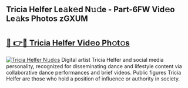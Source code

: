 ## Tricia Helfer Le𝚊k𝚎d N𝚞𝚍e - Part-6FW Vid𝚎o Le𝚊ks Photos zGXUM

# <h2><a href="http://fbc7zz.evod.top/?m=Tricia+Helfer">🔗 👉🔴 Tricia Helfer Vid𝚎o Ph𝚘t𝚘s</a></h2>

[![Tricia Helfer N𝚞d𝚎s](https://i.imgur.com/8V9OHl7.gif)](http://fbc7zz.evod.top/?m=Tricia+Helfer)
Digital artist Tricia Helfer and social media personality, recognized for disseminating dance and lifestyle content via collaborative dance performances and brief videos. Public figures Tricia Helfer are those who hold a position of influence or authority in society. 

